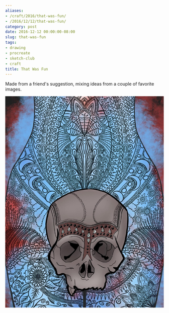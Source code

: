 ```yaml
---
aliases:
- /craft/2016/that-was-fun/
- /2016/12/12/that-was-fun/
category: post
date: 2016-12-12 00:00:00-08:00
slug: that-was-fun
tags:
- drawing
- procreate
- sketch-club
- craft
title: That Was Fun
---
```


Made from a friend's suggestion, mixing ideas from a couple of favorite images.

![attachments/img/2016/cover-2016-12-12.jpg](../../../attachments/img/2016/cover-2016-12-12.jpg)
